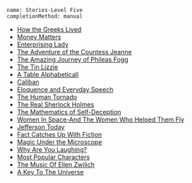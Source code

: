 ```ngMeta
name: Stories-Level Five 
completionMethod: manual
```

* [How the Greeks Lived](https://drive.google.com/open?id=0B24sXOipVHAxcURFYmhmVm5WN0U)
* [Money Matters](https://drive.google.com/open?id=0B24sXOipVHAxeFZrS0NOUENOWWc)
* [Enterprising Lady](https://drive.google.com/open?id=0B24sXOipVHAxT1NudDV2SjlTbTA)
* [The Adventure of the Countess Jeanne](https://drive.google.com/open?id=0B24sXOipVHAxVS03SzI1OERVZEU)
* [The Amazing Journey of Phileas Fogg](https://drive.google.com/open?id=0B24sXOipVHAxWG9XN0VIb0R5QVE)
* [The Tin Lizzie](https://drive.google.com/open?id=0B24sXOipVHAxTnJoTEhrUWpTNlk)
* [A Table Alphabeticall](https://drive.google.com/open?id=0B24sXOipVHAxQ2w3Vk82aVBXZUk)
* [Caliban](https://drive.google.com/open?id=0B24sXOipVHAxQUNmd3RSZW9mcVk)
* [Eloquence and Everyday Speech](https://drive.google.com/open?id=0B24sXOipVHAxa1hWdmJ4cHI3b2M)
* [The Human Tornado](https://drive.google.com/open?id=0B24sXOipVHAxTVNSdlliWFNhZHM)
* [The Real Sherlock Holmes](https://drive.google.com/open?id=0B24sXOipVHAxWDI0Sm1BS3dVN0k)
* [The Mathematics of Self-Deception](https://drive.google.com/open?id=0B24sXOipVHAxZFZHdW5GMWdlWWM)
* [Women In Space-And The Women Who Helped Them Fly](https://drive.google.com/open?id=0B24sXOipVHAxNmxibDRUODhydHc)
* [Jefferson Today](https://drive.google.com/open?id=0B24sXOipVHAxVnNTVnJZYmlmWU0)
* [Fact Catches Up With Fiction](https://drive.google.com/open?id=0B24sXOipVHAxN0FraGVNZnVnNUk)
* [Magic Under the Microscope](https://drive.google.com/open?id=0B24sXOipVHAxcWphSHRBRU5tVHc)
* [Why Are You Laughing?](https://drive.google.com/open?id=0B24sXOipVHAxT0M3aEZoNlJ1Mmc)
* [Most Popular Characters](https://drive.google.com/open?id=0B24sXOipVHAxWms5dEUyUW1oZzQ)
* [The Music Of Ellen Zwilich](https://drive.google.com/open?id=0B24sXOipVHAxT0Z0TEV5YzdKZ1U)
* [A Key To The Universe](https://drive.google.com/open?id=0B24sXOipVHAxVFpyenpfd3dTT3M)